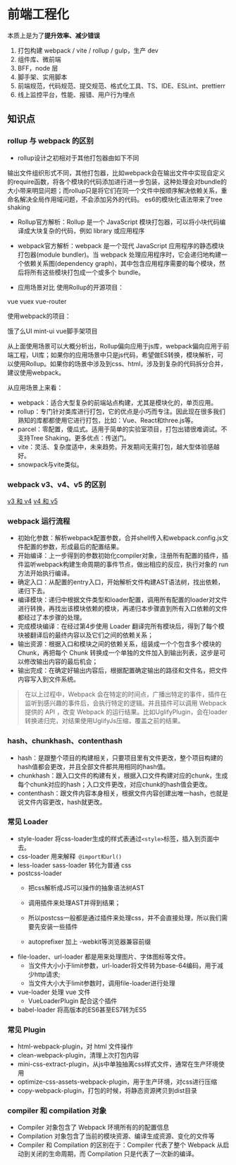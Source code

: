 # 前端工程化

本质上是为了**提升效率、减少错误**

1. 打包构建 webpack / vite / rollup / gulp，生产 dev
2. 组件库、微前端
3. BFF，node 层
4. 脚手架、实用脚本
5. 前端规范，代码规范、提交规范、格式化工具、TS、IDE、ESLint、prettierr
6. 线上监控平台，性能、报错、用户行为埋点

## 知识点

### rollup 与 webpack 的区别

- rollup设计之初相对于其他打包器由如下不同

输出文件组织形式不同，其他打包器，比如webpack会在输出文件中实现自定义的require函数，将各个模块的代码添加进行进一步包装，这种处理会对bundle的大小带来明显问题；而rollup只是将它们在同一个文件中按顺序解决依赖关系，重命名解决全局作用域问题，不会添加另外的代码。
es6的模块化语法带来了tree shaking


- Rollup官方解析：Rollup 是一个 JavaScript 模块打包器，可以将小块代码编译成大块复杂的代码，例如 library 或应用程序

- webpack官方解析：webpack 是一个现代 JavaScript 应用程序的静态模块打包器(module bundler)。当 webpack 处理应用程序时，它会递归地构建一个依赖关系图(dependency graph)，其中包含应用程序需要的每个模块，然后将所有这些模块打包成一个或多个 bundle。

- 应用场景对比
使用Rollup的开源项目：

vue
vuex
vue-router

使用webpack的项目：

饿了么UI
mint-ui
vue脚手架项目

从上面使用场景可以大概分析出，Rollup偏向应用于js库，webpack偏向应用于前端工程，UI库；如果你的应用场景中只是js代码，希望做ES转换，模块解析，可以使用Rollup。如果你的场景中涉及到css、html，涉及到复杂的代码拆分合并，建议使用webpack。


从应用场景上来看：

- webpack：适合大型复杂的前端站点构建，尤其是模块化的，单页应用。
- rollup：专门针对类库进行打包，它的优点是小巧而专注。因此现在很多我们熟知的库都都使用它进行打包，比如：Vue、React和three.js等。
- parcel：零配置，傻瓜式。适用于简单的实验室项目，打包出错很难调试。不支持Tree Shaking。更多优点：传送门。
- vite：灵活、复杂度适中，未来趋势。开发期间无需打包，越大型体验感越好。
- snowpack与vite类似。

### webpack v3、v4、v5 的区别

[v3 和 v4](https://segmentfault.com/a/1190000021881418)
[v4 和 v5](https://juejin.cn/post/6990869970385109005)

### webpack 运行流程

- 初始化参数：解析webpack配置参数，合并shell传入和webpack.config.js文件配置的参数，形成最后的配置结果。
- 开始编译：上一步得到的参数初始化compiler对象，注册所有配置的插件，插件监听webpack构建生命周期的事件节点，做出相应的反应，执行对象的 run 方法开始执行编译。
- 确定入口：从配置的entry入口，开始解析文件构建AST语法树，找出依赖，递归下去。
- 编译模块：递归中根据文件类型和loader配置，调用所有配置的loader对文件进行转换，再找出该模块依赖的模块，再递归本步骤直到所有入口依赖的文件都经过了本步骤的处理。
- 完成模块编译：在经过第4步使⽤ Loader 翻译完所有模块后，得到了每个模块被翻译后的最终内容以及它们之间的依赖关系；
- 输出资源：根据⼊⼝和模块之间的依赖关系，组装成⼀个个包含多个模块的 Chunk，再把每个 Chunk 转换成⼀个单独的⽂件加⼊到输出列表，这步是可以修改输出内容的最后机会；
- 输出完成：在确定好输出内容后，根据配置确定输出的路径和⽂件名，把⽂件内容写⼊到⽂件系统。

> 在以上过程中，Webpack 会在特定的时间点，⼴播出特定的事件，插件在监听到感兴趣的事件后，会执⾏特定的逻辑。并且插件可以调⽤ Webpack 提供的 API ，改变 Webpack 的运⾏结果。比如UglifyPlugin，会在loader转换递归完，对结果使用UglifyJs压缩，覆盖之前的结果。


### hash、chunkhash、contenthash

- hash：是跟整个项目的构建相关，只要项目里有文件更改，整个项目构建的hash值都会更改，并且全部文件都共用相同的hash值。
- chunkhash：跟入口文件的构建有关，根据入口文件构建对应的chunk，生成每个chunk对应的hash；入口文件更改，对应chunk的hash值会更改。
- contenthash：跟文件内容本身相关，根据文件内容创建出唯一hash，也就是说文件内容更改，hash就更改。

### 常见 Loader

- style-loader 将css-loader生成的样式表通过`<style>`标签，插入到页面中去。
- css-loader 用来解释` @import和url()`
- less-loader sass-loader 转化为普通 css
- postcss-loader
    - 把css解析成JS可以操作的抽象语法树AST
    - 调用插件来处理AST并得到结果；
    - 所以postcss一般都是通过插件来处理css，并不会直接处理，所以我们需要先安装一些插件
    
    - autoprefixer 加上 -webkit等浏览器兼容前缀
- file-loader、url-loader 都是用来处理图片、字体图标等文件。
    - 当文件大小小于limit参数，url-loader将文件转为base-64编码，用于减少http请求;
    - 当文件大小大于limit参数时，调用file-loader进行处理
- vue-loader 处理 vue 文件
    - VueLoaderPlugin 配合这个插件
- babel-loader 将高版本的ES6甚至ES7转为ES5

### 常见 Plugin

- html-webpack-plugin，对 html 文件操作
- clean-webpack-plugin，清理上次打包内容
- mini-css-extract-plugin，从js中单独抽离css样式文件，通常在生产环境使用
- optimize-css-assets-webpack-plugin，用于生产环境，对css进行压缩
- copy-webpack-plugin，打包的时候，将静态资源拷贝到dist目录


### compiler 和 compilation 对象

- Compiler 对象包含了 Webpack 环境所有的的配置信息
- Compilation 对象包含了当前的模块资源、编译生成资源、变化的文件等
- Compiler 和 Compilation 的区别在于：Compiler 代表了整个 Webpack 从启动到关闭的生命周期，而 Compilation 只是代表了一次新的编译。
